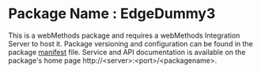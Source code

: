# Package Name : EdgeDummy3
This is a webMethods package and requires a webMethods Integration Server to host it. Package versioning and configuration can be found in the package [manifest](./EdgeDummy3/manifest.v3) file. Service and API documentation is available on the package's home page http://&lt;server&gt;:&lt;port&gt;/&lt;packagename>.